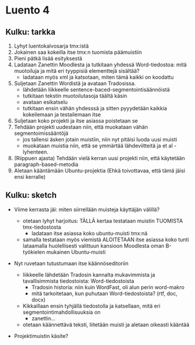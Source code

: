 Luento 4
========

Kulku: tarkka
-------------

1. Lyhyt luentokalvosarja tmx:istä
2. Jokainen saa kokeilla itse tmx:n tuomista päämuistiin
3. Pieni pätkä lisää esityksestä
4. Ladataan Zanettin Moodlesta ja tutkitaan yhdessä Word-tiedostoa: mitä muotoiluja ja mitä eri tyyppisiä elementtejä sisältää?
    - ladataan myös xml ja katsotaan, miten tämä kaikki on koodattu
5. Suljetaan Zanettin Wordistä ja avataan Tradosissa.
    - lähdetään liikkeelle sentence-baced-segmentointisäännöistä
    - tutkitaan tekstin muotoilutasoja täältä käsin
    - avataan esikatselu
    - tutkitaan ensin vähän yhdesssä ja sitten pyyydetään kaikkia kokeilemaan ja testailemaan itse
6. Suljetaan koko projekti ja itse asiassa poistetaan se
7. Tehdään projekti uudestaan niin, että muokataan vähän segmentoimissääntöjä
    - jos tallensi äsken jotain muistiin, niin nyt pitäisi luoda uusi muisti
    - muokataan muistia niin, että se ymmärtää lähdeviitteitä ja et al -lyhenteen.
8. (Riippuen ajasta) Tehdään vielä kerran uusi projekti niin, että käytetään paragraph-based-metodia
9. Aletaan kääntämään Ubuntu-projektia (Ehkä toivottavaa, että tämä jäisi ensi kerralle)


Kulku: sketch
-----

- Viime kerrasta jäi: miten siirrellään muisteja käyttäjän välillä?
    - otetaan lyhyt harjoitus: TÄLLÄ kertaa testataan muistin TUOMISTA tmx-tiedostosta
        - ladataan itse asiassa koko ubuntu-muisti tmx:nä
    - samalla testataan myös viemistä
ALOITETAAN itse asiassa koko tunti lataamalla huolellisesti valittuun kansioon Moodlesta oman B-työkielen mukainen Ubuntu-muisti
- Nyt ruvetaan tutustumaan itse käännöseditoriin
    - liikkeelle lähdetään Tradosin kannalta mukavimmista ja tavallisimmista tiedostoista: Word-tiedostoista
        - Tradosin historia: niin kuin WordFast, oli alun perin word-makro
        - mitä tarkoitetaan, kun puhutaan Word-tiedostoista? (rtf, doc, docx)
    - Kikkaillaan ensin tyhjällä tiedostolla ja katsellaan, mitä eri segmentointimahdollisuuksia on
        - zanettin...
    - otetaan käännettävä teksti, liitetään muisti ja aletaan oikeasti kääntää


- Projektimuistin käsite?
